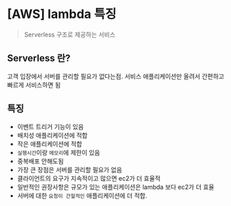 # [AWS] lambda 특징

> Serverless 구조로 제공하는 서비스

## Serverless 란?

고객 입장에서 서버를 관리할 필요가 없다는점. 서비스 애플리케이션만 올려서 간편하고 빠르게 서비스하면 됨

## 특징

- 이벤트 트리거 기능이 있음
- 배치성 애플리케이션에 적합
- 작은 애플리케이션에 적합
- `실행시간`이랑 `메모리`에 제한이 있음
- 중복배포 안해도됨
- 가장 큰 장점은 서버를 관리할 필요가 없음
- 클라이언트의 요구가 지속적이고 많으면 ec2가 더 효율적
- 일반적인 권장사항은 규모가 있는 애플리케이션은 lambda 보다 ec2가 더 효율
- 서버에 대한 `요청이 간헐적인` 애플리케이션에 더 적합.
